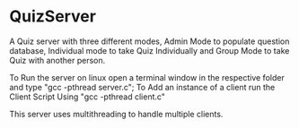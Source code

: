 # QuizServer
A Quiz server with three different modes, Admin Mode to populate question database, Individual mode to take Quiz Individually and Group Mode to take Quiz with another person.

To Run the server on linux open a terminal window in the respective folder and type "gcc -pthread server.c";
To Add an instance of a client run the Client Script Using "gcc -pthread client.c"

This server uses multithreading to handle multiple clients.
